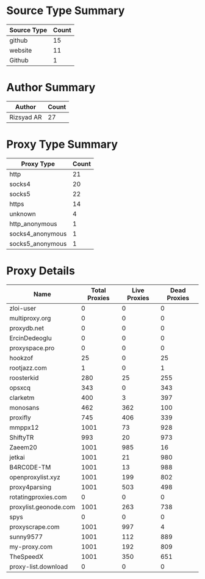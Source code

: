 # Source Type Summary

| Source Type | Count |
|-------------|-------|
| github | 15 |
| website | 11 |
| Github | 1 |


# Author Summary

| Author | Count |
|--------|-------|
| Rizsyad AR | 27 |


# Proxy Type Summary

| Proxy Type | Count |
|------------|-------|
| http | 21 |
| socks4 | 20 |
| socks5 | 22 |
| https | 14 |
| unknown | 4 |
| http_anonymous | 1 |
| socks4_anonymous | 1 |
| socks5_anonymous | 1 |


# Proxy Details

| Name | Total Proxies | Live Proxies | Dead Proxies |
|------|---------------|--------------|---------------|
| zloi-user | 0 | 0 | 0 |
| multiproxy.org | 0 | 0 | 0 |
| proxydb.net | 0 | 0 | 0 |
| ErcinDedeoglu | 0 | 0 | 0 |
| proxyspace.pro | 0 | 0 | 0 |
| hookzof | 25 | 0 | 25 |
| rootjazz.com | 1 | 0 | 1 |
| roosterkid | 280 | 25 | 255 |
| opsxcq | 343 | 0 | 343 |
| clarketm | 400 | 3 | 397 |
| monosans | 462 | 362 | 100 |
| proxifly | 745 | 406 | 339 |
| mmppx12 | 1001 | 73 | 928 |
| ShiftyTR | 993 | 20 | 973 |
| Zaeem20 | 1001 | 985 | 16 |
| jetkai | 1001 | 21 | 980 |
| B4RC0DE-TM | 1001 | 13 | 988 |
| openproxylist.xyz | 1001 | 199 | 802 |
| proxy4parsing | 1001 | 503 | 498 |
| rotatingproxies.com | 0 | 0 | 0 |
| proxylist.geonode.com | 1001 | 263 | 738 |
| spys | 0 | 0 | 0 |
| proxyscrape.com | 1001 | 997 | 4 |
| sunny9577 | 1001 | 112 | 889 |
| my-proxy.com | 1001 | 192 | 809 |
| TheSpeedX | 1001 | 350 | 651 |
| proxy-list.download | 0 | 0 | 0 |
